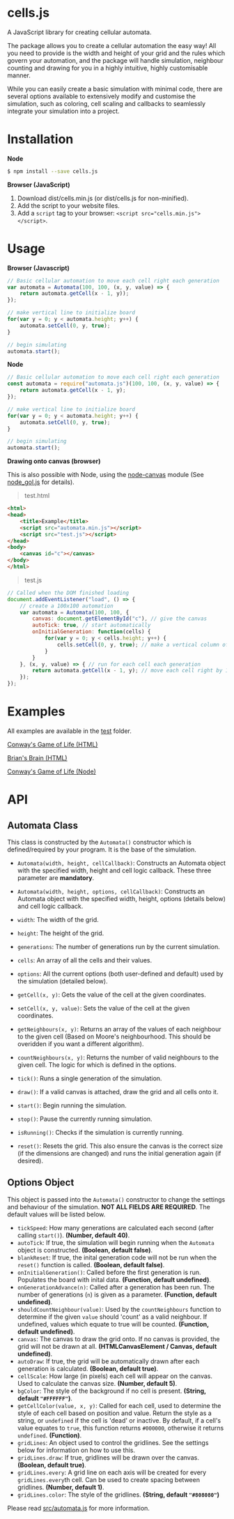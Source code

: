 # cells.js
A JavaScript library for creating cellular automata.

The package allows you to create a cellular automation the easy way! All you need to provide is the width and height of your grid and the rules which govern your automation, and the package will handle simulation, neighbour counting and drawing for you in a highly intuitive, highly customisable manner.

While you can easily create a basic simulation with minimal code, there are several options available to extensively modify and customise the simulation, such as coloring, cell scaling and callbacks to seamlessly integrate your simulation into a project.

# Installation
**Node**
``` bash
$ npm install --save cells.js
```

**Browser (JavaScript)**
1. Download dist/cells.min.js (or dist/cells.js for non-minified).
2. Add the script to your website files.
3. Add a ```script``` tag to your browser: ```<script src="cells.min.js"></script>```.

# Usage
**Browser (Javascript)**
```javascript
// Basic cellular automation to move each cell right each generation
var automata = Automata(100, 100, (x, y, value) => {
    return automata.getCell(x - 1, y));
});

// make vertical line to initialize board
for(var y = 0; y < automata.height; y++) {
    automata.setCell(0, y, true);
}

// begin simulating
automata.start();
```

**Node**
```javascript
// Basic cellular automation to move each cell right each generation
const automata = require("automata.js")(100, 100, (x, y, value) => {
    return automata.getCell(x - 1, y);
});

// make vertical line to initialize board
for(var y = 0; y < automata.height; y++) {
    automata.setCell(0, y, true);
}

// begin simulating
automata.start();
```

**Drawing onto canvas (browser)**

This is also possible with Node, using the [node-canvas](https://github.com/Automattic/node-canvas) module (See [node_gol.js](https://github.com/Romejanic/automata.js/blob/master/test/node_gol.js) for details).

> test.html
```html
<html>
<head>
    <title>Example</title>
    <script src="automata.min.js"></script>
    <script src="test.js"></script>
</head>
<body>
    <canvas id="c"></canvas>
</body>
</html>
```
> test.js
```javascript
// Called when the DOM finished loading
document.addEventListener("load", () => {
    // create a 100x100 automation
    var automata = Automata(100, 100, {
        canvas: document.getElementById("c"), // give the canvas
        autoTick: true, // start automatically
        onInitialGeneration: function(cells) {
            for(var y = 0; y < cells.height; y++) {
                cells.setCell(0, y, true); // make a vertical column of cells at x = 0
            }
        }
    }, (x, y, value) => { // run for each cell each generation
        return automata.getCell(x - 1, y); // move each cell right by 1
    });
});
```

# Examples

All examples are available in the [test](https://github.com/Romejanic/automata.js/tree/master/test) folder.

[Conway's Game of Life (HTML)](https://github.com/Romejanic/automata.js/blob/master/test/gol.js)

[Brian's Brain (HTML)](https://github.com/Romejanic/automata.js/blob/master/test/briansbrain.js)

[Conway's Game of Life (Node)](https://github.com/Romejanic/automata.js/blob/master/test/node_gol.js)

# API

## Automata Class
This class is constructed by the `Automata()` constructor which is defined/required by your program. It is the base of the simulation.

- ``Automata(width, height, cellCallback)``: Constructs an Automata object with the specified width, height and cell logic callback. These three parameter are **mandatory**.
- ``Automata(width, height, options, cellCallback)``: Constructs an Automata object with the specified width, height, options (details below) and cell logic callback.
- ``width``: The width of the grid.
- ``height``: The height of the grid.
- ``generations``: The number of generations run by the current simulation.
- ``cells``: An array of all the cells and their values.

- ``options``: All the current options (both user-defined and default) used by the simulation (detailed below).

- ``getCell(x, y)``: Gets the value of the cell at the given coordinates.
- ``setCell(x, y, value)``: Sets the value of the cell at the given coordinates.
- ``getNeighbours(x, y)``: Returns an array of the values of each neighbour to the given cell (Based on Moore's neighbourhood. This should be overidden if you want a different algorithm).
- ``countNeighbours(x, y)``: Returns the number of valid neighbours to the given cell. The logic for which is defined in the options.
- ``tick()``: Runs a single generation of the simulation.
- ``draw()``: If a valid canvas is attached, draw the grid and all cells onto it.
- ``start()``: Begin running the simulation.
- ``stop()``: Pause the currently running simulation.
- ``isRunning()``: Checks if the simulation is currently running.
- ``reset()``: Resets the grid. This also ensure the canvas is the correct size (if the dimensions are changed) and runs the initial generation again (if desired).

## Options Object
This object is passed into the `Automata()` constructor to change the settings and behaviour of the simulation. **NOT ALL FIELDS ARE REQUIRED**. The default values will be listed below.

- ``tickSpeed``: How many generations are calculated each second (after calling `start()`). **(Number, default 40)**.
- ``autoTick``: If true, the simulation will begin running when the `Automata` object is constructed. **(Boolean, default false)**.
- ``blankReset``: If true, the inital generation code will not be run when the `reset()` function is called. **(Boolean, default false)**.
- ``onInitialGeneration()``: Called before the first generation is run. Populates the board with inital data. **(Function, default undefined)**.
- ``onGenerationAdvance(n)``: Called after a generation has been run. The number of generations (`n`) is given as a parameter. **(Function, default undefined)**.
- ``shouldCountNeighbour(value)``: Used by the ``countNeighbours`` function to determine if the given `value` should 'count' as a valid neighbour. If undefined, values which equate to true will be counted. **(Function, default undefined)**.
- ``canvas``: The canvas to draw the grid onto. If no canvas is provided, the grid will not be drawn at all. **(HTMLCanvasElement / Canvas, default undefined)**.
- ``autoDraw``: If true, the grid will be automatically drawn after each generation is calculated. **(Boolean, default true)**.
- ``cellScale``: How large (in pixels) each cell will appear on the canvas. Used to calculate the canvas size. **(Number, default 5)**.
- ``bgColor``: The style of the background if no cell is present. **(String, default `"#FFFFFF"`)**.
- ``getCellColor(value, x, y)``: Called for each cell, used to determine the style of each cell based on position and value. Return the style as a string, or `undefined` if the cell is 'dead' or inactive. By default, if a cell's value equates to ``true``, this function returns ``#000000``, otherwise it returns ``undefined``. **(Function)**.
- ``gridLines``: An object used to control the gridlines. See the settings below for information on how to use this.
- ``gridLines.draw``: If true, gridlines will be drawn over the canvas. **(Boolean, default true)**.
- ``gridLines.every``: A grid line on each axis will be created for every ``gridLines.every``th cell. Can be used to create spacing between gridlines. **(Number, default 1)**.
- ``gridLines.color``: The style of the gridlines. **(String, default ``"#808080"``)**

Please read [src/automata.js](https://github.com/Romejanic/automata.js/blob/master/src/automata.js) for more information.
